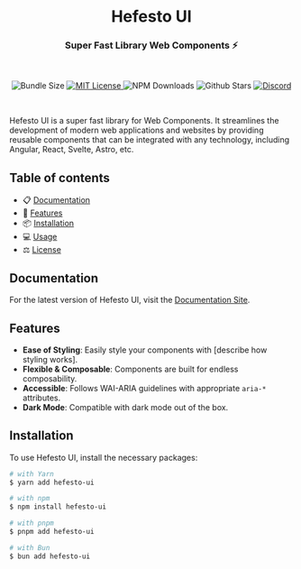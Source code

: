 <h1 align="center">Hefesto UI</h1>
<h3 align="center">Super Fast Library Web Components ⚡️</h3>
<br />

<p align="center">
  <img alt="Bundle Size" src="https://badgen.net/bundlephobia/minzip/hefesto-ui"/>
  <a href="https://github.com/MarioTavarezMaxill/hefesto-ui/blob/main/LICENSE">
    <img alt="MIT License" src="https://img.shields.io/github/license/MarioTavarezMaxill/hefesto-ui"/>
  </a>
  <img alt="NPM Downloads" src="https://img.shields.io/npm/dm/hefesto-ui.svg?style=flat"/>
  <img alt="Github Stars" src="https://badgen.net/github/stars/MarioTavarezMaxill/hefesto-ui" />
  <a href="https://discord.gg/your-invite-code">
    <img alt="Discord" src="https://img.shields.io/discord/your-discord-server-id.svg?label=&logo=discord&logoColor=ffffff&color=7389D8&labelColor=6A7EC2" />
  </a>
</p>

<br />

Hefesto UI is a super fast library for Web Components. It streamlines the development of modern web applications and websites by providing reusable components that can be integrated with any technology, including Angular, React, Svelte, Astro, etc.

## Table of contents

- 📋 [Documentation](#documentation)
- 🚀 [Features](#features)
- 📦 [Installation](#installation)
- 💻 [Usage](#usage)
- ⚖️ [License](#license)

## Documentation

For the latest version of Hefesto UI, visit the [Documentation Site](https://your-documentation-site.com).

## Features

- **Ease of Styling**: Easily style your components with [describe how styling works].
- **Flexible & Composable**: Components are built for endless composability.
- **Accessible**: Follows WAI-ARIA guidelines with appropriate `aria-*` attributes.
- **Dark Mode**: Compatible with dark mode out of the box.

## Installation

To use Hefesto UI, install the necessary packages:

```sh
# with Yarn
$ yarn add hefesto-ui

# with npm
$ npm install hefesto-ui

# with pnpm
$ pnpm add hefesto-ui

# with Bun
$ bun add hefesto-ui
